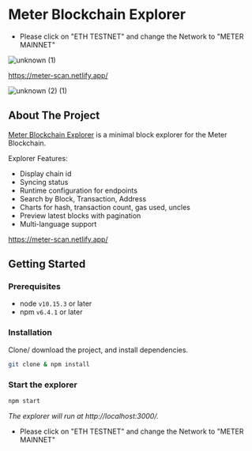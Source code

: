 # Meter Blockchain Explorer

<!-- project logo w/ quick links -->
<p align="center">
 

 * Please click on "ETH TESTNET" and change the Network to "METER MAINNET" 
 
![unknown (1)](https://user-images.githubusercontent.com/76135906/169720143-63c4bf01-a08a-4844-9e6c-3b003adc0fa2.png)


 https://meter-scan.netlify.app/

 
 ![unknown (2) (1)](https://user-images.githubusercontent.com/76135906/169720068-520ca635-894b-434e-a5ff-247ab8c15dda.png)

 
<!-- about the project -->
## About The Project

[Meter Blockchain Explorer](https://meter-scan.netlify.app/) is a minimal block explorer for the Meter Blockchain.

Explorer Features:
- Display chain id
- Syncing status
- Runtime configuration for endpoints
- Search by Block, Transaction, Address
- Charts for hash, transaction count, gas used, uncles
- Preview latest blocks with pagination
- Multi-language support

https://meter-scan.netlify.app/


## Getting Started
### Prerequisites
- node `v10.15.3` or later
- npm `v6.4.1` or later

### Installation
Clone/ download the project, and install dependencies.
```bash
git clone & npm install
```

### Start the explorer
```bash
npm start
```
*The explorer will run at http://localhost:3000/.*
* Please click on "ETH TESTNET" and change the Network to "METER MAINNET" 

##
```

